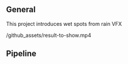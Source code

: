 ## General

This project introduces wet spots from rain VFX

/github_assets/result-to-show.mp4

## Pipeline